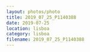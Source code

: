```yaml
---
layout: photos/photo
title: 2019_07_25_P1140388
date: 2019-07-25
location: lisboa
category: lisboa
filename: 2019_07_25_P1140388
---
```

